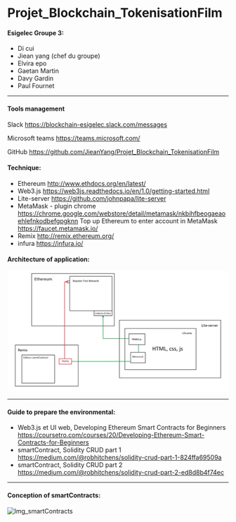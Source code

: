 # Projet_Blockchain_TokenisationFilm

#### Esigelec Groupe 3:
- Di cui
- Jiean yang (chef du groupe)
- Elvira epo
- Gaetan Martin
- Davy Gardin
- Paul Fournet

---

#### Tools management
Slack https://blockchain-esigelec.slack.com/messages

Microsoft teams https://teams.microsoft.com/

GitHub https://github.com/JieanYang/Projet_Blockchain_TokenisationFilm

#### Technique:
- Ethereum http://www.ethdocs.org/en/latest/
- Web3.js https://web3js.readthedocs.io/en/1.0/getting-started.html
- Lite-server https://github.com/johnpapa/lite-server
- MetaMask - plugin chrome https://chrome.google.com/webstore/detail/metamask/nkbihfbeogaeaoehlefnkodbefgpgknn
  Top up Ethereum to enter account in MetaMask https://faucet.metamask.io/
- Remix http://remix.ethereum.org/
- infura https://infura.io/

#### Architecture of application:
![Img_architectureApplication](https://raw.githubusercontent.com/JieanYang/Projet_Blockchain_TokenisationFilm/master/ArchitectureConception/ArchitectureApplication.png)

---

#### Guide to prepare the environmental:
- Web3.js et UI web, Developing Ethereum Smart Contracts for Beginners https://coursetro.com/courses/20/Developing-Ethereum-Smart-Contracts-for-Beginners
- smartContract, Solidity CRUD part 1 https://medium.com/@robhitchens/solidity-crud-part-1-824ffa69509a
- smartContract, Solidity CRUD part 2 https://medium.com/@robhitchens/solidity-crud-part-2-ed8d8b4f74ec

---
#### Conception of smartContracts:
![Img_smartContracts](https://raw.githubusercontent.com/JieanYang/Projet_Blockchain_TokenisationFilm/master/ArchitectureConception/database_smartContract.jpg)
